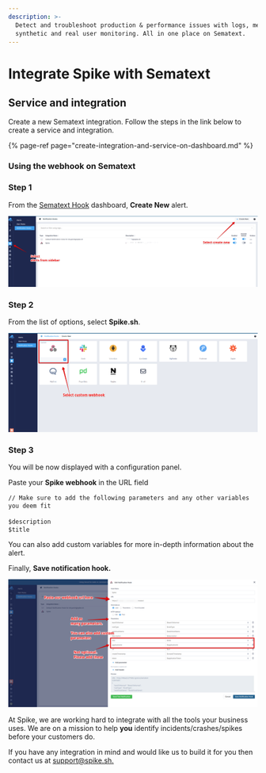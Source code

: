 ```yaml
---
description: >-
  Detect and troubleshoot production & performance issues with logs, metrics,
  synthetic and real user monitoring. All in one place on Sematext.
---
```


# Integrate Spike with Sematext

## Service and integration

Create a new Sematext integration. Follow the steps in the link below to create a service and integration.

{% page-ref page="create-integration-and-service-on-dashboard.md" %}

### 

### Using the webhook on Sematext

### Step 1

From the [Sematext Hook](https://apps.sematext.com/ui/hooks) dashboard, **Create New** alert.

![Select to add Alerts](../.gitbook/assets/sematext-1.png)

### Step 2

From the list of options, select **Spike.sh**. 

![Select WebHook](../.gitbook/assets/sematext-2.png)



### Step 3

You will be now displayed with a configuration panel.

Paste your **Spike webhook** in the URL field

```text
// Make sure to add the following parameters and any other variables you deem fit

$description
$title

```

You can also add custom variables for more in-depth information about the alert.

Finally, **Save notification hook.**

![Configure the Webhook fields](../.gitbook/assets/sematext-3.png)

At Spike, we are working hard to integrate with all the tools your business uses. We are on a mission to help **you** identify incidents/crashes/spikes before your customers do.

If you have any integration in mind and would like us to build it for you then contact us at [support@spike.sh.](mailto:support@spike.sh)


